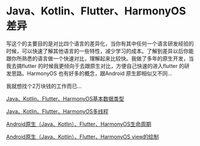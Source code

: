 # Java、Kotlin、Flutter、HarmonyOS差异

写这个的主要目的是对比四个语言的差异化，当你有其中任何一个语言研发经验的时候，可以快速了解其他语言的一些特性，减少学习的成本。了解到差异以后你能跟你所熟悉的语言做一个快速对比，理解起来比较快。我做了多年的原生开发，当我去搞flutter 的时候我更倾向于去跟原生对比，方便自己快速的进入flutter 的研发思路。HarmonyOS 也有好多的概念，跟Android 原生即相似又不同... 

我就想找个2万块钱的工作而已...

[Java、Kotlin、Flutter、HarmonyOS基本数据类型]()

[Java、Kotlin、Flutter、HarmonyOS多线程]()

 [Android原生（Java、Kotlin）、Flutter、HarmonyOS生命周期]()

[Android原生（Java、Kotlin）、Flutter、HarmonyOS view的绘制]()
